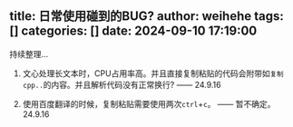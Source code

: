 title: 日常使用碰到的BUG?
author: weihehe
tags: []
categories: []
date: 2024-09-10 17:19:00
---

持续整理...
<!--more-->

1. 文心处理长文本时，CPU占用率高。并且直接复制粘贴的代码会附带如`复制cpp..`的内容。并且解析代码没有正常换行? —— 24.9.16 

2. 使用百度翻译的时候，复制粘贴需要使用两次`ctrl`+`c`。 —— 暂不确定。24.9.16


